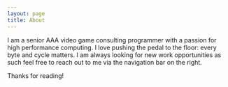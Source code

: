 ```yaml
---
layout: page
title: About
---
```


I am a senior AAA video game consulting programmer with a passion for high performance computing. I love pushing the pedal to the floor: every byte and cycle matters. I am always looking for new work opportunities as such feel free to reach out to me via the navigation bar on the right.

Thanks for reading!
